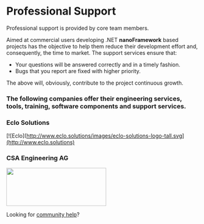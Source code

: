 # Professional Support

Professional support is provided by core team members.

Aimed at commercial users developing .NET **nanoFramework** based projects has the objective to help them reduce their development effort and, consequently, the time to market. The support services ensure that:

- Your questions will be answered correctly and in a timely fashion.
- Bugs that you report are fixed with higher priority.

The above will, obviously, contribute to the project continuous growth.


### The following companies offer their engineering services, tools, training, software components and support services.


### Eclo Solutions

[![Eclo](http://www.eclo.solutions/images/eclo-solutions-logo-tall.svg](http://www.eclo.solutions)

### CSA Engineering AG

<a href="http://www.csa.ch"><img src="https://docs.nanoframework.net/images/logos/CSA-cmyk.svg" height="100" width="262"/></a>

Looking for [community help](community-help.md)?

